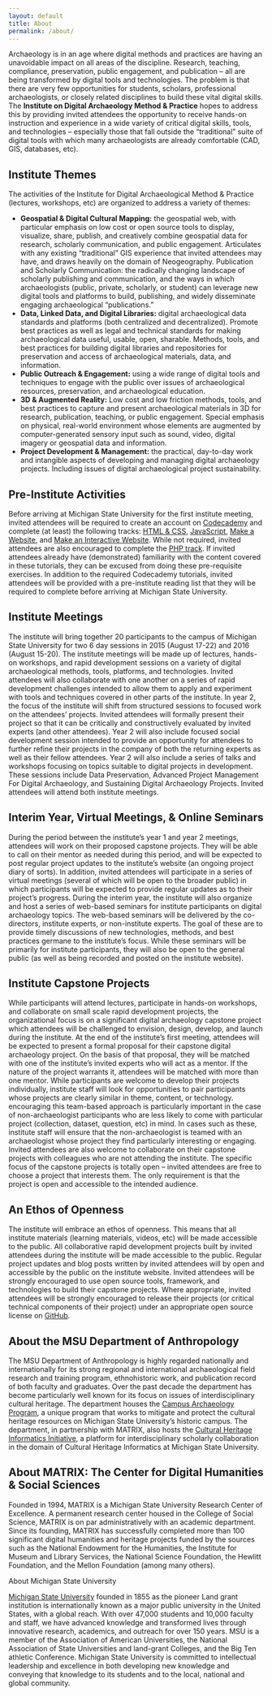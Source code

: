```yaml
---
layout: default
title: About
permalink: /about/
---
```


Archaeology is in an age where digital methods and practices are having an unavoidable impact on all areas of the discipline.  Research, teaching, compliance, preservation, public engagement, and publication – all are being transformed by digital tools and technologies.  The problem is that  there are very few opportunities for students, scholars, professional archaeologists, or closely related disciplines to build these vital digital skills. The **Institute on Digital Archaeology Method & Practice** hopes to address this by providing invited attendees the opportunity to receive hands-on instruction and experience in a wide variety of critical digital skills, tools, and technologies – especially those that fall outside the “traditional” suite of digital tools with which many archaeologists are already comfortable (CAD, GIS, databases, etc).

## Institute Themes

The activities of the Institute for Digital Archaeological Method & Practice (lectures, workshops, etc) are organized to address a variety of themes:

* **Geospatial & Digital Cultural Mapping:** the geospatial web, with particular emphasis on low cost or open source tools to display, visualize, share, publish, and creatively combine geospatial data for research, scholarly communication, and public engagement. Articulates with any existing “traditional” GIS experience that invited attendees may have, and draws heavily on the domain of Neogeography.
Publication and Scholarly Communication: the radically changing landscape of scholarly publishing and communication, and the ways in which archaeologists (public, private, scholarly, or student) can leverage new digital tools and platforms to build, publishing, and widely disseminate engaging archaeological “publications.”  
* **Data, Linked Data, and Digital Libraries:** digital archaeological data standards and platforms (both centralized and decentralized). Promote best practices as well as legal and technical standards for making archaeological data useful, usable, open, sharable. Methods, tools, and best practices for building digital libraries and repositories for preservation and access of archaeological materials, data, and information.  
* **Public Outreach & Engagement:** using a wide range of digital tools and techniques to engage with the public over issues of archaeological resources, preservation, and archaeological education.  
* **3D & Augmented Reality:** Low cost and low friction methods, tools, and best practices to capture and present archaeological materials in 3D for research, publication, teaching, or public engagement. Special emphasis on physical, real-world environment whose elements are augmented by computer-generated sensory input such as sound, video, digital imagery or geospatial data and information.  
* **Project Development & Management:** the practical, day-to-day work and intangible aspects of developing and managing digital archaeology projects. Including issues of digital archaeological project sustainability.  

## Pre-Institute Activities

Before arriving at Michigan State University for the first institute meeting, invited attendees will be required to create an account on [Codecademy](https://www.codecademy.com) and complete (at least) the following tracks: [HTML & CSS](https://www.codecademy.com/tracks/web), [JavaScript](https://www.codecademy.com/tracks/javascript), [Make a Website](https://www.codecademy.com/skills/make-a-website), and [Make an Interactive Website](https://www.codecademy.com/skills/make-an-interactive-website). While not required, invited attendees are also encouraged to complete the [PHP track](https://www.codecademy.com/tracks/php). If invited attendees already have (demonstrated) familiarity with the content covered in these tutorials, they can be excused from doing these pre-requisite exercises. In addition to the required Codecademy tutorials, invited attendees will be provided with a pre-institute reading list that they will be required to complete before arriving at Michigan State University.

## Institute Meetings

The institute will bring together 20 participants to the campus of Michigan State University for two 6 day sessions in 2015 (August 17-22) and 2016 (August 15-20). The institute meetings will be made up of lectures, hands-on workshops, and rapid development sessions on a variety of digital archaeological methods, tools, platforms, and technologies.  Invited attendees will also collaborate with one another on a series of rapid development challenges intended to allow them to apply and experiment with tools and techniques covered in other parts of the institute. In year 2, the focus of the institute will shift from structured sessions to focused work on the attendees’ projects.  Invited attendees will formally present their project so that it can be critically and constructively evaluated by invited experts (and other attendees).  Year 2 will also include focused social development session intended to provide an opportunity for attendees to further refine their projects in the company of both the returning experts as well as their fellow attendees. Year 2 will also include a series of talks and workshops focusing on topics suitable to digital projects in development. These sessions include Data Preservation, Advanced Project Management For Digital Archaeology, and  Sustaining Digital Archaeology Projects. Invited attendees will attend both institute meetings.

## Interim Year, Virtual Meetings, & Online Seminars

During the period between the institute’s year 1 and year 2 meetings, attendees will work on their proposed capstone projects. They will be able to call on their mentor as needed during this period, and will be expected to post regular project updates to the institute’s website (an ongoing project diary of sorts). In addition, invited attendees will participate in a series of virtual meetings (several of which will be open to the broader public) in which participants will be expected to provide regular updates as to their project’s progress. During the interim year, the institute will also organize and host a series of web-based seminars for institute participants on digital archaeology topics. The web-based seminars will be delivered by the co-directors, institute experts, or non-institute experts. The goal of these are to provide timely discussions of new technologies, methods, and best practices germane to the institute’s focus. While these seminars will be primarily for institute participants, they will also be open to the general public (as well as being recorded and posted on the institute website).

## Institute Capstone Projects

While participants will attend lectures, participate in hands-on workshops, and collaborate on small scale rapid development projects, the organizational focus is on a significant digital archaeology capstone project which attendees will be challenged to envision, design, develop, and launch during the institute. At the end of the institute’s first meeting, attendees will be expected to present a formal proposal for their capstone digital archaeology project. On the basis of that proposal, they will be matched with one of the institute’s invited experts who will act as a mentor. If the nature of the project warrants it, attendees will be matched with more than one mentor. While participants are welcome to develop their projects individually, institute staff will look for opportunities to pair participants whose projects are clearly similar in theme, content, or technology. encouraging this team-based approach is particularly important in the case of non-archaeologist participants who are less likely to come with particular project (collection, dataset, question, etc) in mind. In cases such as these, institute staff will ensure that the non-archaeologist is teamed with an archaeologist whose project they find particularly interesting or engaging. Invited attendees are also welcome to collaborate on their capstone projects with colleagues who are not attending the institute. The specific focus of the capstone projects is totally open – invited attendees are free to choose a project that interests them.  The only requirement is that the project is open and accessible to the intended audience.

## An Ethos of Openness

The institute will embrace an ethos of openness.  This means that all institute materials (learning materials, videos, etc) will be made accessible to the public.  All collaborative rapid development projects built by invited attendees during the institute will be made accessible to the public. Regular project updates and blog posts written by invited attendees will by open and accessible by the public on the institute website.  Invited attendees will be strongly encouraged to use open source tools, framework, and technologies to build their capstone projects.  Where appropriate, invited attendees will be strongly encouraged to release their projects (or critical technical components of their project) under an appropriate open source license on [GitHub](https://github.com).

## About the MSU Department of Anthropology

The MSU Department of Anthropology is highly regarded nationally and internationally for its strong regional and international archaeological field research and training program, ethnohistoric work, and publication record of both faculty and graduates. Over the past decade the department has become particularly well known for its focus on issues of interdisciplinary cultural heritage. The department houses the [Campus Archaeology Program](https://campusarch.msu.edu), a unique program that works to mitigate and protect the cultural heritage resources on Michigan State University’s historic campus. The department, in partnership with MATRIX, also hosts the [Cultural Heritage Informatics Initiative](https://chi.anthropology.msu.edu), a platform for interdisciplinary scholarly collaboration in the domain of Cultural Heritage Informatics at Michigan State University.

## About MATRIX: The Center for Digital Humanities & Social Sciences

Founded in 1994, MATRIX is a Michigan State University Research Center of Excellence. A permanent research center housed in the College of Social Science, MATRIX is on par administratively with an academic department. Since its founding, MATRIX has successfully completed more than 100 significant digital humanities and heritage projects funded by the sources such as the National Endowment for the Humanities, the Institute for Museum and Library Services, the National Science Foundation, the Hewlitt Foundation, and the Mellon Foundation (among many others).

About Michigan State University

[Michigan State University](https://www.msu.edu/) founded in 1855 as the pioneer Land grant institution is internationally known as a major public university in the United States, with a global reach. With over 47,000 students and 10,000 faculty and staff, we have advanced knowledge and transformed lives through innovative research, academics, and outreach for over 150 years. MSU is a member of the Association of American Universities, the National Association of State Universities and land-grant Colleges, and the Big Ten athletic Conference. Michigan State University is committed to intellectual leadership and excellence in both developing new knowledge and conveying that knowledge to its students and to the local, national and global community.